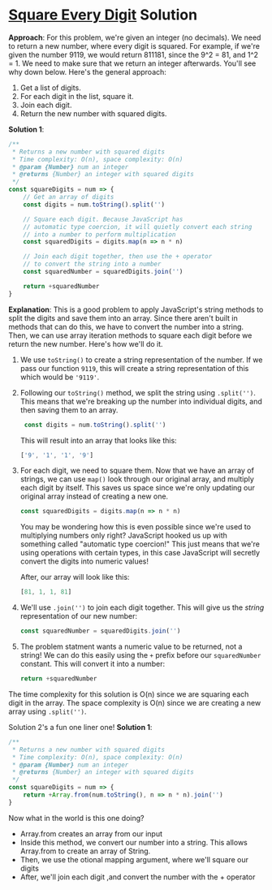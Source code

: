 # [Square Every Digit](https://www.codewars.com/kata/square-every-digit/javascript) Solution


**Approach**:
For this problem, we're given an integer (no decimals). We need to return a new number, where every digit is squared. 
For example, if we're given the number 9119, we would return 811181, since the 9^2 = 81, and 1^2 = 1. We need to make sure that we return an integer afterwards. You'll see why down below. Here's the general approach:
1. Get a list of digits.
2. For each digit in the list, square it.
3. Join each digit.
4. Return the new number with squared digits. 

**Solution 1**:
```js
/**
 * Returns a new number with squared digits
 * Time complexity: O(n), space complexity: O(n)
 * @param {Number} num an integer
 * @returns {Number} an integer with squared digits
 */
const squareDigits = num => {
    // Get an array of digits
    const digits = num.toString().split('')

    // Square each digit. Because JavaScript has 
    // automatic type coercion, it will quietly convert each string
    // into a number to perform multiplication
    const squaredDigits = digits.map(n => n * n)

    // Join each digit together, then use the + operator 
    // to convert the string into a number
    const squaredNumber = squaredDigits.join('')

    return +squaredNumber
}
```

**Explanation**: 
This is a good problem to apply JavaScript's string methods to split the digits and save them into an array. Since there aren't built in methods that can do this, we have to convert the number into a string. Then, we can use array iteration methods to square each digit before we return the new number. Here's how we'll do it. 

1. We use `toString()` to create a string representation of the number. If we pass our function `9119`, this will create a string representation of this which would be `'9119'`. 

2. Following our `toString()` method, we split the string using `.split('')`. This means that we're breaking up the number into individual digits, and then saving them to an array.
   
   ```js
    const digits = num.toString().split('')
   ```
    This will result into an array that looks like this: 

    ```js
    ['9', '1', '1', '9']
    ```
        
3. For each digit, we need to square them. Now that we have an array of strings, we can use `map()` look through our original array, and multiply each digit by itself. This saves us space since we're only updating our original array instead of creating a new one.

    ```js
    const squaredDigits = digits.map(n => n * n)
    ```
    You may be wondering how this is even possible since we're used to multiplying numbers only right? JavaScript hooked us up with something called "automatic type coercion!" This just means that we're using operations with certain types, in this case JavaScript will secretly convert the digits into numeric values!

    After, our array will look like this: 
    ```js
    [81, 1, 1, 81]
    ```

4. We'll use `.join('')` to join each digit together. This will give us the *string* representation of our new number:
    ```js
    const squaredNumber = squaredDigits.join('')
    ```
5. The problem statment wants a numeric value to be returned, not a string! We can do this easily using the `+` prefix before our `squaredNumber` constant. This will convert it into a number:
    ```js
    return +squaredNumber
    ```


The time complexity for this solution is O(n) since we are squaring each digit in the array. The space complexity is O(n) since we are creating a new array using `.split('')`.


Solution 2's a fun one liner one!
**Solution 1**:
```js
/**
 * Returns a new number with squared digits
 * Time complexity: O(n), space complexity: O(n)
 * @param {Number} num an integer
 * @returns {Number} an integer with squared digits
 */
const squareDigits = num => {
    return +Array.from(num.toString(), n => n * n).join('')
}
```

Now what in the world is this one doing?

* Array.from creates an array from our input
* Inside this method, we convert our number into a string. This allows Array.from to create an array of String.
* Then, we use the otional mapping argument, where we'll square our digits
* After, we'll join each digit ,and convert the number with the + operator